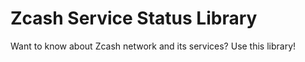 # Zcash Service Status Library

Want to know about Zcash network and its services? Use this library!